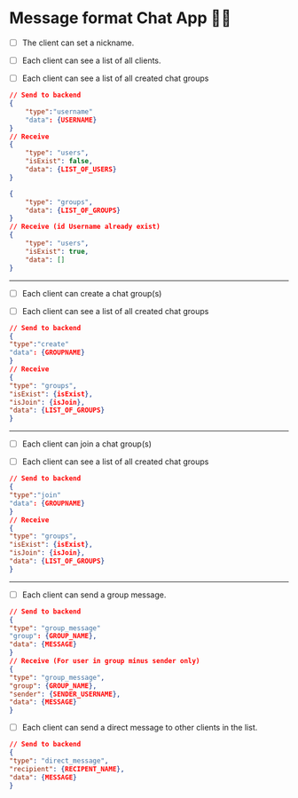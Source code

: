 # Message format Chat App 👩‍💻

- [ ] The client can set a nickname.

- [ ] Each client can see a list of all clients.

- [ ] Each client can see a list of all created chat groups

```json
// Send to backend
{
    "type":"username"
    "data": {USERNAME}
}
// Receive
{
    "type": "users",
    "isExist": false,
    "data": {LIST_OF_USERS}
}

{
    "type": "groups",
    "data": {LIST_OF_GROUPS}
}
// Receive (id Username already exist)
{
    "type": "users",
    "isExist": true,
    "data": []
}
```

---

- [ ] Each client can create a chat group(s)

- [ ] Each client can see a list of all created chat groups

```json
// Send to backend
{
"type":"create"
"data": {GROUPNAME}
}
// Receive
{
"type": "groups",
"isExist": {isExist},
"isJoin": {isJoin},
"data": {LIST_OF_GROUPS}
}
```

---

- [ ] Each client can join a chat group(s)

- [ ] Each client can see a list of all created chat groups

```json
// Send to backend
{
"type":"join"
"data": {GROUPNAME}
}
// Receive
{
"type": "groups",
"isExist": {isExist},
"isJoin": {isJoin},
"data": {LIST_OF_GROUPS}
}
```

---

- [ ] Each client can send a group message.

```json
// Send to backend
{
"type": "group_message"
"group": {GROUP_NAME},
"data": {MESSAGE}
}
// Receive (For user in group minus sender only)
{
"type": "group_message",
"group": {GROUP_NAME},
"sender": {SENDER_USERNAME},
"data": {MESSAGE}
}
```

- [ ] Each client can send a direct message to other clients in the list.

```json
// Send to backend
{
"type": "direct_message",
"recipient": {RECIPENT_NAME},
"data": {MESSAGE}
}
```
